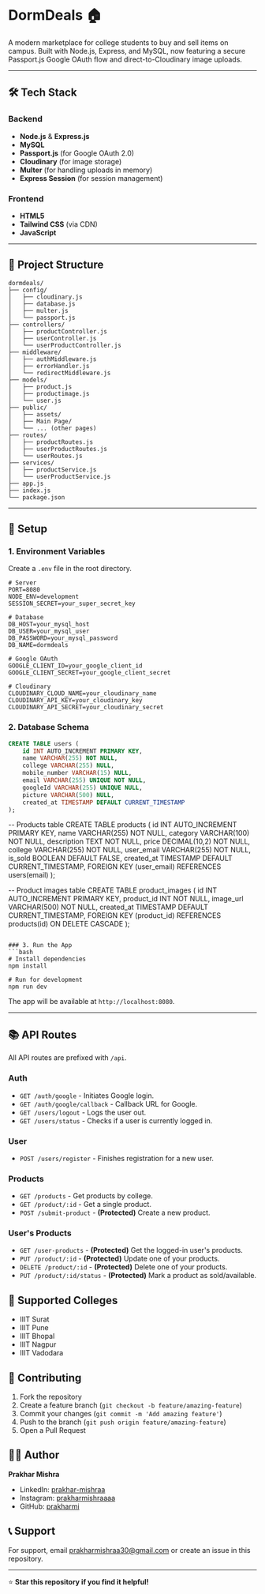 # DormDeals 🏠

A modern marketplace for college students to buy and sell items on campus. Built with Node.js, Express, and MySQL, now featuring a secure Passport.js Google OAuth flow and direct-to-Cloudinary image uploads.

---

## 🛠️ Tech Stack

### Backend
- **Node.js** & **Express.js**
- **MySQL**
- **Passport.js** (for Google OAuth 2.0)
- **Cloudinary** (for image storage)
- **Multer** (for handling uploads in memory)
- **Express Session** (for session management)

### Frontend
- **HTML5**
- **Tailwind CSS** (via CDN)
- **JavaScript**

---

## 📁 Project Structure
```
dormdeals/
├── config/
│   ├── cloudinary.js
│   ├── database.js
│   ├── multer.js
│   └── passport.js
├── controllers/
│   ├── productController.js
│   ├── userController.js
│   └── userProductController.js
├── middleware/
│   ├── authMiddleware.js
│   ├── errorHandler.js
│   └── redirectMiddleware.js
├── models/
│   ├── product.js
│   ├── productimage.js
│   └── user.js
├── public/
│   ├── assets/
│   ├── Main Page/
│   └── ... (other pages)
├── routes/
│   ├── productRoutes.js
│   ├── userProductRoutes.js
│   └── userRoutes.js
├── services/
│   ├── productService.js
│   └── userProductService.js
├── app.js
├── index.js
└── package.json
```

---

## 🔧 Setup

### 1. Environment Variables
Create a `.env` file in the root directory.

```env
# Server
PORT=8080
NODE_ENV=development
SESSION_SECRET=your_super_secret_key

# Database
DB_HOST=your_mysql_host
DB_USER=your_mysql_user
DB_PASSWORD=your_mysql_password
DB_NAME=dormdeals

# Google OAuth
GOOGLE_CLIENT_ID=your_google_client_id
GOOGLE_CLIENT_SECRET=your_google_client_secret

# Cloudinary
CLOUDINARY_CLOUD_NAME=your_cloudinary_name
CLOUDINARY_API_KEY=your_cloudinary_key
CLOUDINARY_API_SECRET=your_cloudinary_secret
```

### 2. Database Schema

```sql
CREATE TABLE users (
    id INT AUTO_INCREMENT PRIMARY KEY,
    name VARCHAR(255) NOT NULL,
    college VARCHAR(255) NULL,
    mobile_number VARCHAR(15) NULL,
    email VARCHAR(255) UNIQUE NOT NULL,
    googleId VARCHAR(255) UNIQUE NULL,
    picture VARCHAR(500) NULL,
    created_at TIMESTAMP DEFAULT CURRENT_TIMESTAMP
);
```
-- Products table
CREATE TABLE products (
    id INT AUTO_INCREMENT PRIMARY KEY,
    name VARCHAR(255) NOT NULL,
    category VARCHAR(100) NOT NULL,
    description TEXT NOT NULL,
    price DECIMAL(10,2) NOT NULL,
    college VARCHAR(255) NOT NULL,
    user_email VARCHAR(255) NOT NULL,
    is_sold BOOLEAN DEFAULT FALSE,
    created_at TIMESTAMP DEFAULT CURRENT_TIMESTAMP,
    FOREIGN KEY (user_email) REFERENCES users(email)
);

-- Product images table
CREATE TABLE product_images (
    id INT AUTO_INCREMENT PRIMARY KEY,
    product_id INT NOT NULL,
    image_url VARCHAR(500) NOT NULL,
    created_at TIMESTAMP DEFAULT CURRENT_TIMESTAMP,
    FOREIGN KEY (product_id) REFERENCES products(id) ON DELETE CASCADE
);
```

### 3. Run the App
```bash
# Install dependencies
npm install

# Run for development
npm run dev
```
The app will be available at `http://localhost:8080`.

---

## 📚 API Routes
All API routes are prefixed with `/api`.

### Auth
- `GET /auth/google` - Initiates Google login.
- `GET /auth/google/callback` - Callback URL for Google.
- `GET /users/logout` - Logs the user out.
- `GET /users/status` - Checks if a user is currently logged in.

### User
- `POST /users/register` - Finishes registration for a new user.

### Products
- `GET /products` - Get products by college.
- `GET /product/:id` - Get a single product.
- `POST /submit-product` - **(Protected)** Create a new product.

### User's Products
- `GET /user-products` - **(Protected)** Get the logged-in user's products.
- `PUT /product/:id` - **(Protected)** Update one of your products.
- `DELETE /product/:id` - **(Protected)** Delete one of your products.
- `PUT /product/:id/status` - **(Protected)** Mark a product as sold/available.

## 🎯 Supported Colleges

- IIIT Surat
- IIIT Pune
- IIIT Bhopal
- IIIT Nagpur
- IIIT Vadodara

## 🤝 Contributing

1. Fork the repository
2. Create a feature branch (`git checkout -b feature/amazing-feature`)
3. Commit your changes (`git commit -m 'Add amazing feature'`)
4. Push to the branch (`git push origin feature/amazing-feature`)
5. Open a Pull Request


## 👨‍💻 Author

**Prakhar Mishra**
- LinkedIn: [prakhar-mishraa](https://www.linkedin.com/in/prakhar-mishraa)
- Instagram: [prakharmishraaaa](https://www.instagram.com/prakharmishraaaa)
- GitHub: [prakharmi](https://github.com/prakharmi)

## 📞 Support

For support, email prakharmishraa30@gmail.com or create an issue in this repository.

---

⭐ **Star this repository if you find it helpful!**